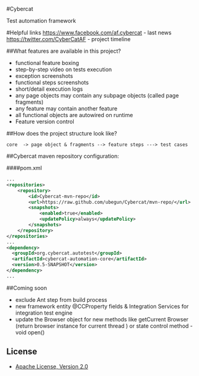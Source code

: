 #Cybercat

Test automation framework

#Helpful links 
https://www.facebook.com/af.cybercat - last news 
https://twitter.com/CyberCatAF - project timeline 

##What features are available in this project?

- functional feature boxing
- step-by-step video on tests execution 
- exception screenshots
- functional steps screenshots
- short/detail execution logs
- any page objects may contain any subpage objects (called page fragments)
- any feature may contain another feature
- all functional objects are autowired on runtime 
- Feature version control


##How does the project structure look like? 

`
core 
-> page object & fragments
--> feature steps
---> test cases
`

##Cybercat maven repository configuration:

####pom.xml

```xml
...
<repositories>
    <repository>
        <id>Cybercat-mvn-repo</id>
        <url>https://raw.github.com/ubegun/Cybercat/mvn-repo/</url>
        <snapshots>
            <enabled>true</enabled>
            <updatePolicy>always</updatePolicy>
        </snapshots>
    </repository>
</repositories>  
...
<dependency>
  <groupId>org.cybercat.autotest</groupId>
  <artifactId>cybercat-automation-core</artifactId>
  <version>0.5-SNAPSHOT</version>
</dependency>
...
```

##Coming soon

- exclude Ant step from build process 
- new framework entity @CCProperty fields & Integration Services for integration test engine
- update the Browser object for new methods like getCurrent Browser (return browser instance for current thread ) or state control method - void open()

## License
* [Apache License, Version 2.0](http://www.apache.org/licenses/LICENSE-2.0)
